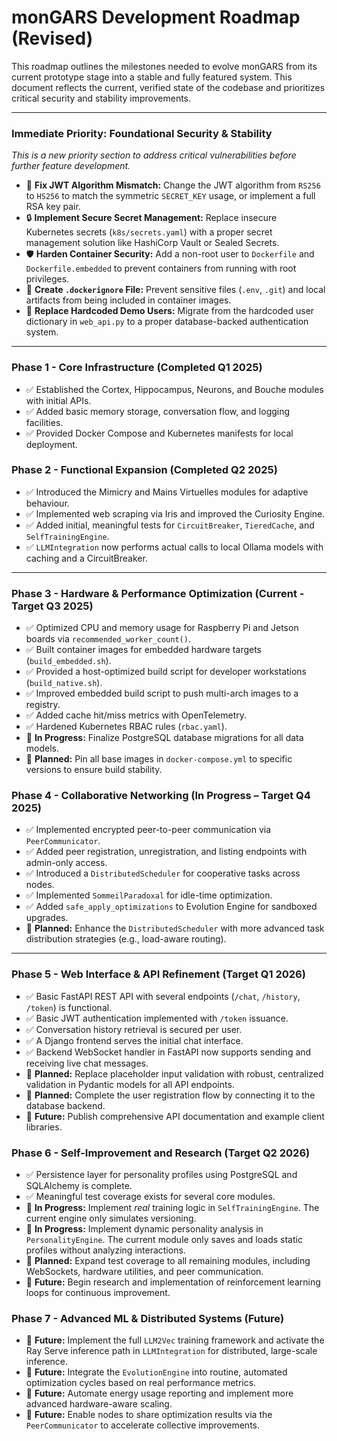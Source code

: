 # monGARS Development Roadmap (Revised)

This roadmap outlines the milestones needed to evolve monGARS from its current prototype stage into a stable and fully featured system. This document reflects the current, verified state of the codebase and prioritizes critical security and stability improvements.

---

### **Immediate Priority: Foundational Security & Stability**

*This is a new priority section to address critical vulnerabilities before further feature development.*

- 🔐 **Fix JWT Algorithm Mismatch:** Change the JWT algorithm from `RS256` to `HS256` to match the symmetric `SECRET_KEY` usage, or implement a full RSA key pair.
- 🔒 **Implement Secure Secret Management:** Replace insecure Kubernetes secrets (`k8s/secrets.yaml`) with a proper secret management solution like HashiCorp Vault or Sealed Secrets.
- 🛡️ **Harden Container Security:** Add a non-root user to `Dockerfile` and `Dockerfile.embedded` to prevent containers from running with root privileges.
- 📝 **Create `.dockerignore` File:** Prevent sensitive files (`.env`, `.git`) and local artifacts from being included in container images.
- 🐛 **Replace Hardcoded Demo Users:** Migrate from the hardcoded user dictionary in `web_api.py` to a proper database-backed authentication system.

---

### **Phase 1 - Core Infrastructure (Completed Q1 2025)**

- ✅ Established the Cortex, Hippocampus, Neurons, and Bouche modules with initial APIs.
- ✅ Added basic memory storage, conversation flow, and logging facilities.
- ✅ Provided Docker Compose and Kubernetes manifests for local deployment.

### **Phase 2 - Functional Expansion (Completed Q2 2025)**

- ✅ Introduced the Mimicry and Mains Virtuelles modules for adaptive behaviour.
- ✅ Implemented web scraping via Iris and improved the Curiosity Engine.
- ✅ Added initial, meaningful tests for `CircuitBreaker`, `TieredCache`, and `SelfTrainingEngine`.
- ✅ `LLMIntegration` now performs actual calls to local Ollama models with caching and a CircuitBreaker.

---

### **Phase 3 - Hardware & Performance Optimization (Current - Target Q3 2025)**

- ✅ Optimized CPU and memory usage for Raspberry Pi and Jetson boards via `recommended_worker_count()`.
- ✅ Built container images for embedded hardware targets (`build_embedded.sh`).
- ✅ Provided a host-optimized build script for developer workstations (`build_native.sh`).
- ✅ Improved embedded build script to push multi-arch images to a registry.
- ✅ Added cache hit/miss metrics with OpenTelemetry.
- ✅ Hardened Kubernetes RBAC rules (`rbac.yaml`).
- 📝 **In Progress:** Finalize PostgreSQL database migrations for all data models.
- 📝 **Planned:** Pin all base images in `docker-compose.yml` to specific versions to ensure build stability.

### **Phase 4 - Collaborative Networking (In Progress – Target Q4 2025)**

- ✅ Implemented encrypted peer-to-peer communication via `PeerCommunicator`.
- ✅ Added peer registration, unregistration, and listing endpoints with admin-only access.
- ✅ Introduced a `DistributedScheduler` for cooperative tasks across nodes.
- ✅ Implemented `SommeilParadoxal` for idle-time optimization.
- ✅ Added `safe_apply_optimizations` to Evolution Engine for sandboxed upgrades.
- 📝 **Planned:** Enhance the `DistributedScheduler` with more advanced task distribution strategies (e.g., load-aware routing).

---

### **Phase 5 - Web Interface & API Refinement (Target Q1 2026)**

- ✅ Basic FastAPI REST API with several endpoints (`/chat`, `/history`, `/token`) is functional.
- ✅ Basic JWT authentication implemented with `/token` issuance.
- ✅ Conversation history retrieval is secured per user.
- ✅ A Django frontend serves the initial chat interface.
- ✅ Backend WebSocket handler in FastAPI now supports sending and receiving live chat messages.
- 📝 **Planned:** Replace placeholder input validation with robust, centralized validation in Pydantic models for all API endpoints.
- 📝 **Planned:** Complete the user registration flow by connecting it to the database backend.
- 🚧 **Future:** Publish comprehensive API documentation and example client libraries.

### **Phase 6 - Self-Improvement and Research (Target Q2 2026)**

- ✅ Persistence layer for personality profiles using PostgreSQL and SQLAlchemy is complete.
- ✅ Meaningful test coverage exists for several core modules.
- 📝 **In Progress:** Implement *real* training logic in `SelfTrainingEngine`. The current engine only simulates versioning.
- 📝 **In Progress:** Implement dynamic personality analysis in `PersonalityEngine`. The current module only saves and loads static profiles without analyzing interactions.
- 📝 **Planned:** Expand test coverage to all remaining modules, including WebSockets, hardware utilities, and peer communication.
- 🚧 **Future:** Begin research and implementation of reinforcement learning loops for continuous improvement.

### **Phase 7 - Advanced ML & Distributed Systems (Future)**

- 🚧 **Future:** Implement the full `LLM2Vec` training framework and activate the Ray Serve inference path in `LLMIntegration` for distributed, large-scale inference.
- 🚧 **Future:** Integrate the `EvolutionEngine` into routine, automated optimization cycles based on real performance metrics.
- 🚧 **Future:** Automate energy usage reporting and implement more advanced hardware-aware scaling.
- 🚧 **Future:** Enable nodes to share optimization results via the `PeerCommunicator` to accelerate collective improvements.

